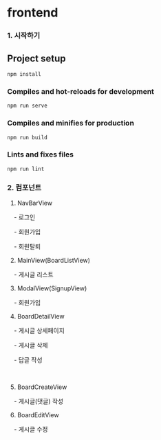 # frontend

### 1. 시작하기

## Project setup

```
npm install
```

### Compiles and hot-reloads for development

```
npm run serve
```

### Compiles and minifies for production

```
npm run build
```

### Lints and fixes files

```
npm run lint
```

### 2. 컴포넌트

1. NavBarView 

    - 로그인

    - 회원가입

    - 회원탈퇴

2. MainView(BoardListView)

    - 게시글 리스트

3. ModalView(SignupView)

    - 회원가입

4. BoardDetailView

    - 게시글 상세페이지

    - 게시글 삭제

    - 답글 작성

    

5. BoardCreateView

    - 게시글(댓글) 작성

6. BoardEditView

    - 게시글 수정
